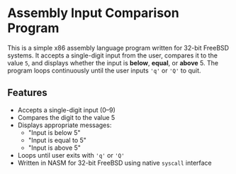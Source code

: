 # Assembly Input Comparison Program

This is a simple x86 assembly language program written for 32-bit FreeBSD systems. It accepts a single-digit input from the user, compares it to the value `5`, and displays whether the input is **below**, **equal**, or **above** 5. The program loops continuously until the user inputs `'q'` or `'Q'` to quit.

## Features

- Accepts a single-digit input (0–9)
- Compares the digit to the value 5
- Displays appropriate messages:
  - "Input is below 5"
  - "Input is equal to 5"
  - "Input is above 5"
- Loops until user exits with `'q'` or `'Q'`
- Written in NASM for 32-bit FreeBSD using native `syscall` interface
